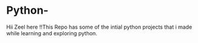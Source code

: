 # Python-

Hii Zeel here !!This Repo has some of the intial python projects that i made while learning and exploring python.
